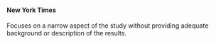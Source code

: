 #### New York Times

Focuses on a narrow aspect of the study without providing adequate background or description of the results.